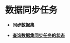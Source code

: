 # 数据同步任务<a name="data_sync"></a>

 

-   **[同步数据集](同步数据集.md)**  

-   **[查询数据集同步任务的状态](查询数据集同步任务的状态.md)**  


